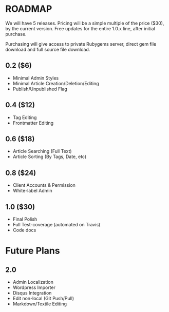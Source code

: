 # ROADMAP

We will have 5 releases. Pricing will be a simple multiple of the price ($30), by the current version. Free updates for the entire 1.0.x line, after initial purchase.

Purchasing will give access to private Rubygems server, direct gem file download and full source file download.

## 0.2 ($6)

* Minimal Admin Styles
* Minimal Article Creation/Deletion/Editing
* Publish/Unpublished Flag

## 0.4 ($12)

* Tag Editing
* Frontmatter Editing

## 0.6 ($18)

* Article Searching (Full Text)
* Article Sorting (By Tags, Date, etc)

## 0.8 ($24)

* Client Accounts & Permission
* White-label Admin

## 1.0 ($30)

* Final Polish
* Full Test-coverage (automated on Travis)
* Code docs

# Future Plans

## 2.0

* Admin Localization
* Wordpress Importer
* Disqus Integration
* Edit non-local (Git Push/Pull)
* Markdown/Textile Editing